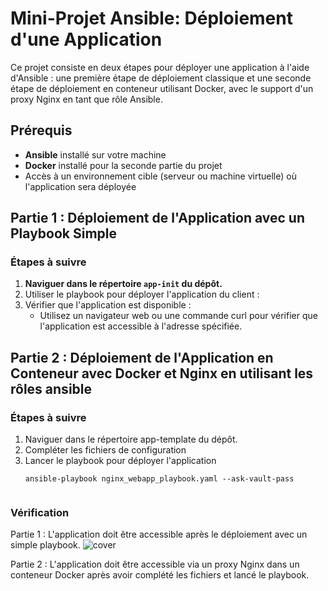 # Mini-Projet Ansible: Déploiement d'une Application

Ce projet consiste en deux étapes pour déployer une application à l'aide d'Ansible : une première étape de déploiement classique et une seconde étape de déploiement en conteneur utilisant Docker, avec le support d'un proxy Nginx en tant que rôle Ansible.

## Prérequis

- **Ansible** installé sur votre machine
- **Docker** installé pour la seconde partie du projet
- Accès à un environnement cible (serveur ou machine virtuelle) où l'application sera déployée

## Partie 1 : Déploiement de l'Application avec un Playbook Simple

### Étapes à suivre

1. **Naviguer dans le répertoire `app-init` du dépôt.**
2. Utiliser le playbook pour déployer l'application du client :
3. Vérifier que l'application est disponible :
   - Utilisez un navigateur web ou une commande curl pour vérifier que l'application est accessible à l'adresse spécifiée.

## Partie 2 : Déploiement de l'Application en Conteneur avec Docker et Nginx en utilisant les rôles ansible

### Étapes à suivre

1. Naviguer dans le répertoire app-template du dépôt.
2. Compléter les fichiers de configuration    
3. Lancer le playbook pour déployer l'application
   ```
   ansible-playbook nginx_webapp_playbook.yaml --ask-vault-pass


### Vérification

Partie 1 : L'application doit être accessible après le déploiement avec un simple playbook.
![cover](img/firsplay.png)

Partie 2 : L'application doit être accessible via un proxy Nginx dans un conteneur Docker après avoir complété les fichiers et lancé le playbook.
